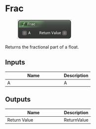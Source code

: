 # Frac

<div align="left" data-full-width="false">

<figure><img src="frac.png" alt=""><figcaption></figcaption></figure>

</div>

Returns the fractional part of a float.

## Inputs

<table>
<thead><tr><th width="170">Name</th><th>Description</th></tr></thead>
<tbody>
<tr><td>A</td><td>A</td></tr>
</tbody>
</table>

## Outputs

<table>
<thead><tr><th width="170">Name</th><th>Description</th></tr></thead>
<tbody>
<tr><td>Return Value</td><td>ReturnValue</td></tr>
</tbody>
</table>